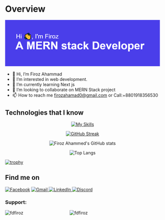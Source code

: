  # Overview
 ![The San Juan Mountains are beautiful!](/images/banner.png "San Juan Mountains")

 - 👋 Hi, I’m Firoz Ahammad
- 👀 I’m interested in web development.
- 🌱 I’m currently learning Next js
- 💞️ I’m looking to collaborate on MERN Stack project
- 📫 How to reach me firozahamad0@gmail.com or Call:+8801918356530

## Technologies that I know
<div align="center">

[![My Skills](https://skillicons.dev/icons?i=js,react,html,css,tailwind,materialui,nodejs,expressjs,mongodb,github,firebase,figma,replit&theme=light)](https://skillicons.dev)


[![GitHub Streak](https://github-readme-streak-stats.herokuapp.com?user=fdfiroz&theme=transparent&border_radius=4&date_format=j%20M%5B%20Y%5D)](https://git.io/streak-stats)





![Firoz Ahammed's GitHub stats](https://github-readme-stats.vercel.app/api?username=fdfiroz&theme=transparent&show_icons=true&rank_icon=github)



![Top Langs](https://github-readme-stats.vercel.app/api/top-langs/?username=fdfiroz&theme=transparent&layout=compact&langs_count=10&card_width=445)
</div>

[![trophy](https://github-profile-trophy.vercel.app/?username=fdfiroz&no-bg=true)](https://github.com/ryo-ma/github-profile-trophy)

## Find me on
<a href="https://www.facebook.com/firoz.Ahammad143" title="facebook Profile">![Facebook](https://img.shields.io/badge/Facebook-%231877F2.svg?style=for-the-badge&logo=Facebook&logoColor=white)</a>
<a href="mailto: firozahamed0@gmail.com
" title="Send Email">
![Gmail](https://img.shields.io/badge/Gmail-D14836?style=for-the-badge&logo=gmail&logoColor=white)
</a>
<a href="https://www.linkedin.com/in/firoz-ahammed" title="Linkedin Profile">
![LinkedIn](https://img.shields.io/badge/linkedin-%230077B5.svg?style=for-the-badge&logo=linkedin&logoColor=white)
</a>
<a href="https://discord.gg/fdfiroz#3513" title="Discord Profile">
![Discord](https://img.shields.io/badge/Discord-%235865F2.svg?style=for-the-badge&logo=discord&logoColor=white)
</a>
<h3 align="left">Support:</h3>
<p><a href="https://www.buymeacoffee.com/fdfiroz"> <img align="left" src="https://cdn.buymeacoffee.com/buttons/v2/default-yellow.png" height="50" width="210" alt="fdfiroz" /></a><a href="https://ko-fi.com/fdfiroz"> <img align="left" src="https://cdn.ko-fi.com/cdn/kofi3.png?v=3" height="50" width="210" alt="fdfiroz" /></a></p><br><br>
<!---
fdfiroz/fdfiroz is a ✨ special ✨ repository because its `README.md` (this file) appears on your GitHub profile.
You can click the Preview link to take a look at your changes.
--->
